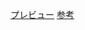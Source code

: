 [プレビュー](http://suzuki-hoge.github.io/markup/04-sandbox/06-html5-input/index.html)
[参考](http://liginc.co.jp/designer/archives/6260)
